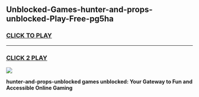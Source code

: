 
## Unblocked-Games-hunter-and-props-unblocked-Play-Free-pg5ha
<h3>
<a href="https://premium76.site?title=hunter-and-props-unblocked&ref=19M">CLICK TO PLAY</a></h3>
<hr>

<h3>
<a href="https://premium76.site?title=hunter-and-props-unblocked&ref=19M">CLICK 2 PLAY</a>
  
</h3>

<a href="https://premium76.site?title=hunter-and-props-unblocked&ref=19M"><img src="https://clearcache.store/games.png"></a>


**hunter-and-props-unblocked games unblocked: Your Gateway to Fun and Accessible Online Gaming**
